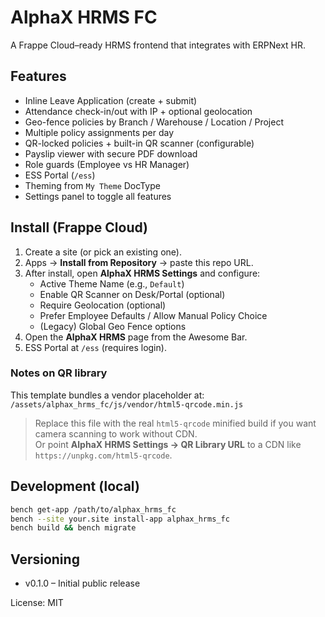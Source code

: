 
# AlphaX HRMS FC

A Frappe Cloud–ready HRMS frontend that integrates with ERPNext HR.

## Features
- Inline Leave Application (create + submit)
- Attendance check-in/out with IP + optional geolocation
- Geo-fence policies by Branch / Warehouse / Location / Project
- Multiple policy assignments per day
- QR-locked policies + built-in QR scanner (configurable)
- Payslip viewer with secure PDF download
- Role guards (Employee vs HR Manager)
- ESS Portal (`/ess`)
- Theming from `My Theme` DocType
- Settings panel to toggle all features

## Install (Frappe Cloud)
1. Create a site (or pick an existing one).
2. Apps → **Install from Repository** → paste this repo URL.
3. After install, open **AlphaX HRMS Settings** and configure:
   - Active Theme Name (e.g., `Default`)
   - Enable QR Scanner on Desk/Portal (optional)
   - Require Geolocation (optional)
   - Prefer Employee Defaults / Allow Manual Policy Choice
   - (Legacy) Global Geo Fence options
4. Open the **AlphaX HRMS** page from the Awesome Bar.
5. ESS Portal at `/ess` (requires login).

### Notes on QR library
This template bundles a vendor placeholder at:
`/assets/alphax_hrms_fc/js/vendor/html5-qrcode.min.js`

> Replace this file with the real `html5-qrcode` minified build if you want camera scanning to work without CDN.  
> Or point **AlphaX HRMS Settings → QR Library URL** to a CDN like `https://unpkg.com/html5-qrcode`.

## Development (local)
```bash
bench get-app /path/to/alphax_hrms_fc
bench --site your.site install-app alphax_hrms_fc
bench build && bench migrate
```

## Versioning
- v0.1.0 – Initial public release

License: MIT
